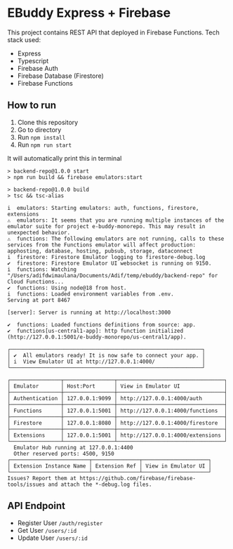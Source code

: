 # EBuddy Express + Firebase

This project contains REST API that deployed in Firebase Functions. Tech stack used:

- Express
- Typescript
- Firebase Auth
- Firebase Database (Firestore)
- Firebase Functions

## How to run

1. Clone this repository
2. Go to directory
3. Run `npm install`
4. Run `npm run start`

It will automatically print this in terminal

```
> backend-repo@1.0.0 start
> npm run build && firebase emulators:start

> backend-repo@1.0.0 build
> tsc && tsc-alias

i  emulators: Starting emulators: auth, functions, firestore, extensions
⚠  emulators: It seems that you are running multiple instances of the emulator suite for project e-buddy-monorepo. This may result in unexpected behavior.
⚠  functions: The following emulators are not running, calls to these services from the Functions emulator will affect production: apphosting, database, hosting, pubsub, storage, dataconnect
i  firestore: Firestore Emulator logging to firestore-debug.log
✔  firestore: Firestore Emulator UI websocket is running on 9150.
i  functions: Watching "/Users/adifdwimaulana/Documents/Adif/temp/ebuddy/backend-repo" for Cloud Functions...
✔  functions: Using node@18 from host.
i  functions: Loaded environment variables from .env.
Serving at port 8467

[server]: Server is running at http://localhost:3000

✔  functions: Loaded functions definitions from source: app.
✔  functions[us-central1-app]: http function initialized (http://127.0.0.1:5001/e-buddy-monorepo/us-central1/app).

┌─────────────────────────────────────────────────────────────┐
│ ✔  All emulators ready! It is now safe to connect your app. │
│ i  View Emulator UI at http://127.0.0.1:4000/               │
└─────────────────────────────────────────────────────────────┘

┌────────────────┬────────────────┬──────────────────────────────────┐
│ Emulator       │ Host:Port      │ View in Emulator UI              │
├────────────────┼────────────────┼──────────────────────────────────┤
│ Authentication │ 127.0.0.1:9099 │ http://127.0.0.1:4000/auth       │
├────────────────┼────────────────┼──────────────────────────────────┤
│ Functions      │ 127.0.0.1:5001 │ http://127.0.0.1:4000/functions  │
├────────────────┼────────────────┼──────────────────────────────────┤
│ Firestore      │ 127.0.0.1:8080 │ http://127.0.0.1:4000/firestore  │
├────────────────┼────────────────┼──────────────────────────────────┤
│ Extensions     │ 127.0.0.1:5001 │ http://127.0.0.1:4000/extensions │
└────────────────┴────────────────┴──────────────────────────────────┘
  Emulator Hub running at 127.0.0.1:4400
  Other reserved ports: 4500, 9150
┌─────────────────────────┬───────────────┬─────────────────────┐
│ Extension Instance Name │ Extension Ref │ View in Emulator UI │
└─────────────────────────┴───────────────┴─────────────────────┘
Issues? Report them at https://github.com/firebase/firebase-tools/issues and attach the *-debug.log files.
```

## API Endpoint

- Register User `/auth/register`
- Get User `/users/:id`
- Update User `/users/:id`
